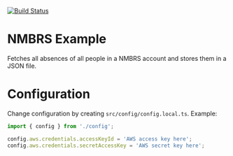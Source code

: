 [![Build Status](https://img.shields.io/azure-devops/build/MatthiasKunnen/nmbrs-example/MatthiasKunnen.nmbrs-example.svg?logo=azure-pipelines&style=for-the-badge)
](https://dev.azure.com/MatthiasKunnen/NMBRS-Example/_build)

NMBRS Example
=================

Fetches all absences of all people in a NMBRS account and stores them in a JSON file.

# Configuration
Change configuration by creating `src/config/config.local.ts`. Example:

```TypeScript
import { config } from './config';

config.aws.credentials.accessKeyId = 'AWS access key here';
config.aws.credentials.secretAccessKey = 'AWS secret key here';
```
